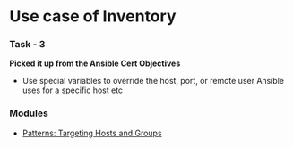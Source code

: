 # Use case of Inventory

### Task - 3 
**Picked it up from the Ansible Cert Objectives**
- Use special variables to override the host, port, or remote user Ansible uses for a specific host etc

### Modules

- [Patterns: Targeting Hosts and Groups](https://docs.ansible.com/ansible/latest/inventory_guide/intro_patterns.html)

